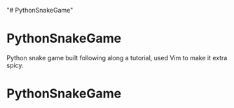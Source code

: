 "# PythonSnakeGame" 
# PythonSnakeGame


Python snake game built following along a tutorial, used Vim to make it extra spicy.

# PythonSnakeGame
